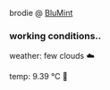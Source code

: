 brodie @ [BluMint](https://www.linkedin.com/company/blumint-io/)

<!--weather_start-->
### working conditions..

weather: few clouds ☁️

temp: 9.39 °C 🧥

<!--weather_end-->
